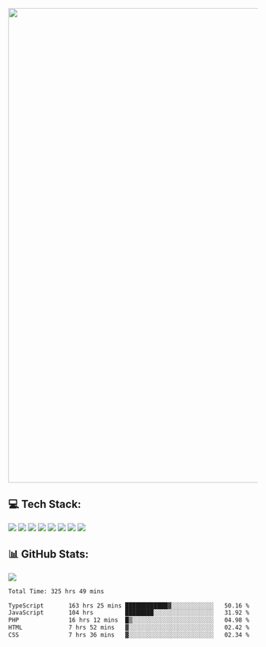 <img style='width: 100vw' src='./hcampos_gradient.png'>

## 💻 Tech Stack:

![](https://img.shields.io/badge/next%20js-000000?style=for-the-badge&logo=nextdotjs&logoColor=white) ![](https://img.shields.io/badge/Tailwind_CSS-38B2AC?style=for-the-badge&logo=tailwind-css&logoColor=white) ![](https://img.shields.io/badge/React_Query-FF4154?style=for-the-badge&logo=React_Query&logoColor=white) ![](https://img.shields.io/badge/React-20232A?style=for-the-badge&logo=react&logoColor=61DAFB) ![](https://img.shields.io/badge/TypeScript-007ACC?style=for-the-badge&logo=typescript&logoColor=white) ![](https://img.shields.io/badge/JavaScript-323330?style=for-the-badge&logo=javascript&logoColor=F7DF1E) ![](https://img.shields.io/badge/Prisma-3982CE?style=for-the-badge&logo=Prisma&logoColor=white) ![](https://img.shields.io/badge/Supabase-181818?style=for-the-badge&logo=supabase&logoColor=white)

## 📊 GitHub Stats:

![](https://github-readme-stats.vercel.app/api?username=Sakoutecher&show_icons=true&count_private=true&&bg_color=70,11998e,38ef7d&title_color=fff&text_color=fff&icon_color=fff&hide_border=true)<br/>

<!--START_SECTION:waka-->

```txt
Total Time: 325 hrs 49 mins

TypeScript       163 hrs 25 mins ████████████▓░░░░░░░░░░░░   50.16 %
JavaScript       104 hrs         ████████░░░░░░░░░░░░░░░░░   31.92 %
PHP              16 hrs 12 mins  █▒░░░░░░░░░░░░░░░░░░░░░░░   04.98 %
HTML             7 hrs 52 mins   ▓░░░░░░░░░░░░░░░░░░░░░░░░   02.42 %
CSS              7 hrs 36 mins   ▓░░░░░░░░░░░░░░░░░░░░░░░░   02.34 %
```

<!--END_SECTION:waka-->
